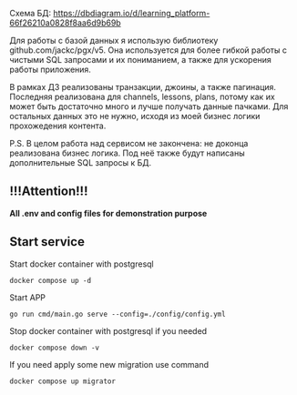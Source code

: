 Схема БД: https://dbdiagram.io/d/learning_platform-66f26210a0828f8aa6d9b69b

Для работы с базой данных я использую библиотеку github.com/jackc/pgx/v5. 
Она используется для более гибкой работы с чистыми SQL запросами и их пониманием, а также для ускорения работы приложения. 

В рамках ДЗ реализованы транзакции, джоины, а также пагинация. Последняя реализована для channels, lessons, plans, потому как их может быть достаточно много и лучше получать данные пачками. Для остальных данных это не нужно, исходя из моей бизнес логики прохожедения контента.

P.S. В целом работа над сервисом не закончена: не доконца реализована бизнес логика. Под неё также будут написаны дополнительные SQL запросы к БД. 

## !!!Attention!!! 

**All .env and config files for demonstration purpose**

## Start service

Start docker container with postgresql

    docker compose up -d

Start APP

    go run cmd/main.go serve --config=./config/config.yml

Stop docker container with postgresql if you needed

    docker compose down -v

If you need apply some new migration use command

    docker compose up migrator
    